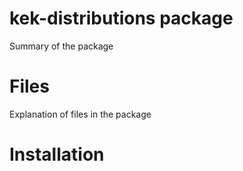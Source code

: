 # kek-distributions package

Summary of the package

# Files

Explanation of files in the package

# Installation

